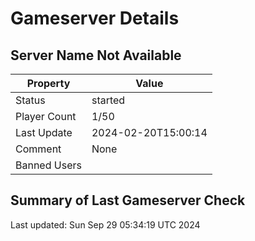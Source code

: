 # Gameserver Details

## Server Name Not Available

| Property        | Value                   |
|-----------------|-------------------------|
| Status | started |
| Player Count | 1/50 |
| Last Update | 2024-02-20T15:00:14 |
| Comment | None |
| Banned Users |  |


## Summary of Last Gameserver Check


Last updated: Sun Sep 29 05:34:19 UTC 2024
